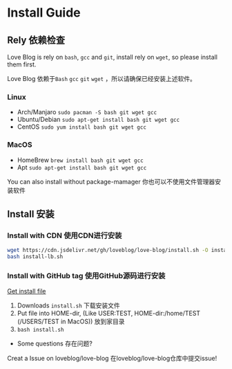 # Install Guide

## Rely 依赖检查

Love Blog is rely on `bash`, `gcc` and `git`, install rely on `wget`, so please install them first.

Love Blog 依赖于`Bash` `gcc` `git` `wget` ，所以请确保已经安装上述软件。

### Linux

- Arch/Manjaro `sudo pacman -S bash git wget gcc`
- Ubuntu/Debian `sudo apt-get install bash git wget gcc`
- CentOS `sudo yum install bash git wget gcc`

### MacOS

- HomeBrew `brew install bash git wget gcc`
- Apt `sudo apt-get install bash git wget gcc`

You can also install without package-mamager
你也可以不使用文件管理器安装软件

## Install 安装

### Install with CDN 使用CDN进行安装

```bash
wget https://cdn.jsdelivr.net/gh/loveblog/love-blog/install.sh -O install-lb.sh
bash install-lb.sh
```

### Install with GitHub tag 使用GitHub源码进行安装

[Get install file](https://github.com/loveblog/love-blog/blob/master/install.sh)

1. Downloads `install.sh` 下载安装文件
2. Put file into HOME-dir, (Like USER:TEST, HOME-dir:/home/TEST (/USERS/TEST in MacOS)) 放到家目录
3. `bash install.sh`

- Some questions 存在问题?

Creat a Issue on loveblog/love-blog 在loveblog/love-blog仓库中提交issue!

